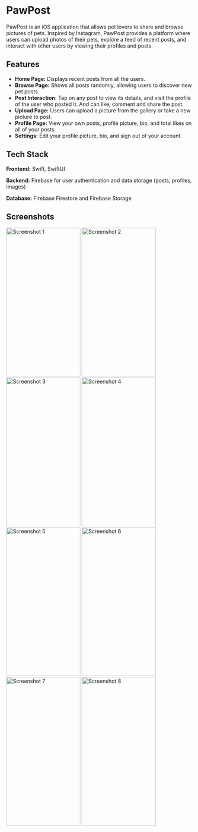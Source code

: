 
# PawPost

PawPost is an iOS application that allows pet lovers to share and browse pictures of pets. Inspired by Instagram, PawPost provides a platform where users can upload photos of their pets, explore a feed of recent posts, and interact with other users by viewing their profiles and posts.


## Features

- **Home Page:** Displays recent posts from all the users.
- **Browse Page:** Shows all posts randomly, allowing users to discover new pet posts.
- **Post Interaction:** Tap on any post to view its details, and visit the profile of the user who posted it. And can like, comment and share the post.
- **Upload Page:** Users can upload a picture from the gallery or take a new picture to post.
- **Profile Page:** View your own posts, profile picture, bio, and total likes on all of your posts.
- **Settings:** Edit your profile picture, bio, and sign out of your account.



## Tech Stack

**Frontend:** Swift, SwiftUI

**Backend:** Firebase for user authentication and data storage (posts, profiles, images)

**Database:** Firebase Firestore and Firebase Storage

## Screenshots



<img src="(https://github.com/Jayanth1573/PawPost/blob/main/PawPost/Images/IMG_8808.PNG)" alt="Screenshot 1" width="200" height="400" />
<img src="(https://github.com/user-attachments/assets/ad111f20-4ffd-4295-937c-b08ebb80fa20)" alt="Screenshot 2" width="200" height="400" />
<img src="(https://github.com/user-attachments/assets/b6ca8fdc-738c-44c8-8c21-da8196407d2f)" alt="Screenshot 3" width="200" height="400" />
<img src="(https://github.com/user-attachments/assets/c1ec2236-65ac-46b0-b577-10fdeaf06ab2)" alt="Screenshot 4" width="200" height="400" />
<img src="(https://github.com/user-attachments/assets/7a675b21-048b-474a-afd4-51c593c14ef7)" alt="Screenshot 5" width="200" height="400" />
<img src="(https://github.com/user-attachments/assets/00eaa214-7184-418e-b311-a58f186129a5)" alt="Screenshot 6" width="200" height="400" />
<img src="(https://github.com/user-attachments/assets/76b10b0f-2a6e-4f95-8081-1e184809b358)" alt="Screenshot 7" width="200" height="400" />
<img src="(https://github.com/user-attachments/assets/608deb32-36d3-4fd6-b9d7-b6cba17713ad)" alt="Screenshot 8" width="200" height="400" />




